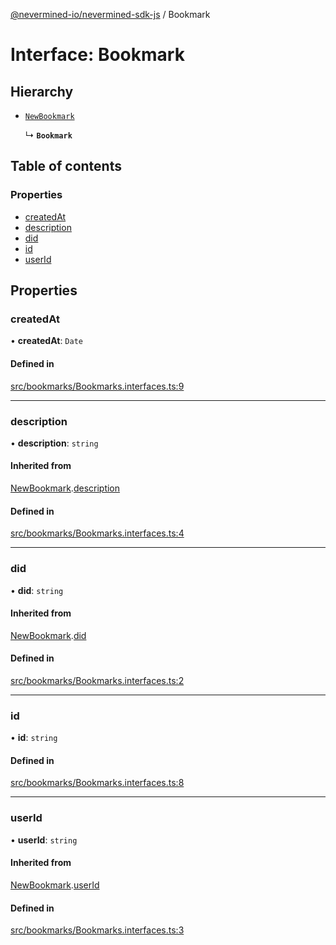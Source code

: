 [@nevermined-io/nevermined-sdk-js](../code-reference.md) / Bookmark

# Interface: Bookmark

## Hierarchy

- [`NewBookmark`](NewBookmark.md)

  ↳ **`Bookmark`**

## Table of contents

### Properties

- [createdAt](Bookmark.md#createdat)
- [description](Bookmark.md#description)
- [did](Bookmark.md#did)
- [id](Bookmark.md#id)
- [userId](Bookmark.md#userid)

## Properties

### createdAt

• **createdAt**: `Date`

#### Defined in

[src/bookmarks/Bookmarks.interfaces.ts:9](https://github.com/nevermined-io/sdk-js/blob/2dcaeeb/src/bookmarks/Bookmarks.interfaces.ts#L9)

___

### description

• **description**: `string`

#### Inherited from

[NewBookmark](NewBookmark.md).[description](NewBookmark.md#description)

#### Defined in

[src/bookmarks/Bookmarks.interfaces.ts:4](https://github.com/nevermined-io/sdk-js/blob/2dcaeeb/src/bookmarks/Bookmarks.interfaces.ts#L4)

___

### did

• **did**: `string`

#### Inherited from

[NewBookmark](NewBookmark.md).[did](NewBookmark.md#did)

#### Defined in

[src/bookmarks/Bookmarks.interfaces.ts:2](https://github.com/nevermined-io/sdk-js/blob/2dcaeeb/src/bookmarks/Bookmarks.interfaces.ts#L2)

___

### id

• **id**: `string`

#### Defined in

[src/bookmarks/Bookmarks.interfaces.ts:8](https://github.com/nevermined-io/sdk-js/blob/2dcaeeb/src/bookmarks/Bookmarks.interfaces.ts#L8)

___

### userId

• **userId**: `string`

#### Inherited from

[NewBookmark](NewBookmark.md).[userId](NewBookmark.md#userid)

#### Defined in

[src/bookmarks/Bookmarks.interfaces.ts:3](https://github.com/nevermined-io/sdk-js/blob/2dcaeeb/src/bookmarks/Bookmarks.interfaces.ts#L3)
